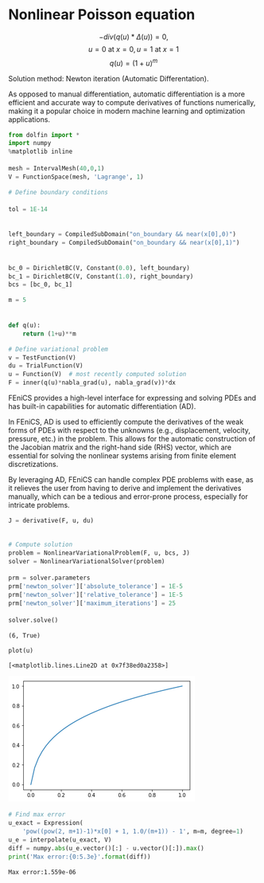 # Nonlinear Poisson equation 

$$-div(q(u)*\Delta(u)) = 0,$$
$$u = 0\text{ at }x=0, u=1\text{ at }x=1$$
$$q(u) = (1+u)^m$$

Solution method: Newton iteration (Automatic Differentation).

As opposed to manual differentiation, automatic differentiation is a more efficient and accurate way to compute derivatives of functions numerically, making it a popular choice in modern machine learning and optimization applications. 


```python
from dolfin import *
import numpy
%matplotlib inline

mesh = IntervalMesh(40,0,1)
V = FunctionSpace(mesh, 'Lagrange', 1)
```


```python
# Define boundary conditions

tol = 1E-14


left_boundary = CompiledSubDomain("on_boundary && near(x[0],0)")
right_boundary = CompiledSubDomain("on_boundary && near(x[0],1)")


bc_0 = DirichletBC(V, Constant(0.0), left_boundary)
bc_1 = DirichletBC(V, Constant(1.0), right_boundary)
bcs = [bc_0, bc_1]
```


```python
m = 5


def q(u):
    return (1+u)**m
```


```python
# Define variational problem
v = TestFunction(V)
du = TrialFunction(V)
u = Function(V)  # most recently computed solution
F = inner(q(u)*nabla_grad(u), nabla_grad(v))*dx
```

FEniCS provides a high-level interface for expressing and solving PDEs and has built-in capabilities for automatic differentiation (AD).

In FEniCS, AD is used to efficiently compute the derivatives of the weak forms of PDEs with respect to the unknowns (e.g., displacement, velocity, pressure, etc.) in the problem. This allows for the automatic construction of the Jacobian matrix and the right-hand side (RHS) vector, which are essential for solving the nonlinear systems arising from finite element discretizations.

By leveraging AD, FEniCS can handle complex PDE problems with ease, as it relieves the user from having to derive and implement the derivatives manually, which can be a tedious and error-prone process, especially for intricate problems.


```python
J = derivative(F, u, du)
```


```python

# Compute solution
problem = NonlinearVariationalProblem(F, u, bcs, J)
solver = NonlinearVariationalSolver(problem)

prm = solver.parameters
prm['newton_solver']['absolute_tolerance'] = 1E-5
prm['newton_solver']['relative_tolerance'] = 1E-5
prm['newton_solver']['maximum_iterations'] = 25

solver.solve()
```




    (6, True)




```python
plot(u)
```




    [<matplotlib.lines.Line2D at 0x7f38ed0a2358>]




    
![png](4_non_linear_poisson_newton_auto_diff_files/4_non_linear_poisson_newton_auto_diff_8_1.png)
    



```python
# Find max error
u_exact = Expression(
    'pow((pow(2, m+1)-1)*x[0] + 1, 1.0/(m+1)) - 1', m=m, degree=1)
u_e = interpolate(u_exact, V)
diff = numpy.abs(u_e.vector()[:] - u.vector()[:]).max()
print('Max error:{0:5.3e}'.format(diff))
```

    Max error:1.559e-06



```python

```


```python

```
